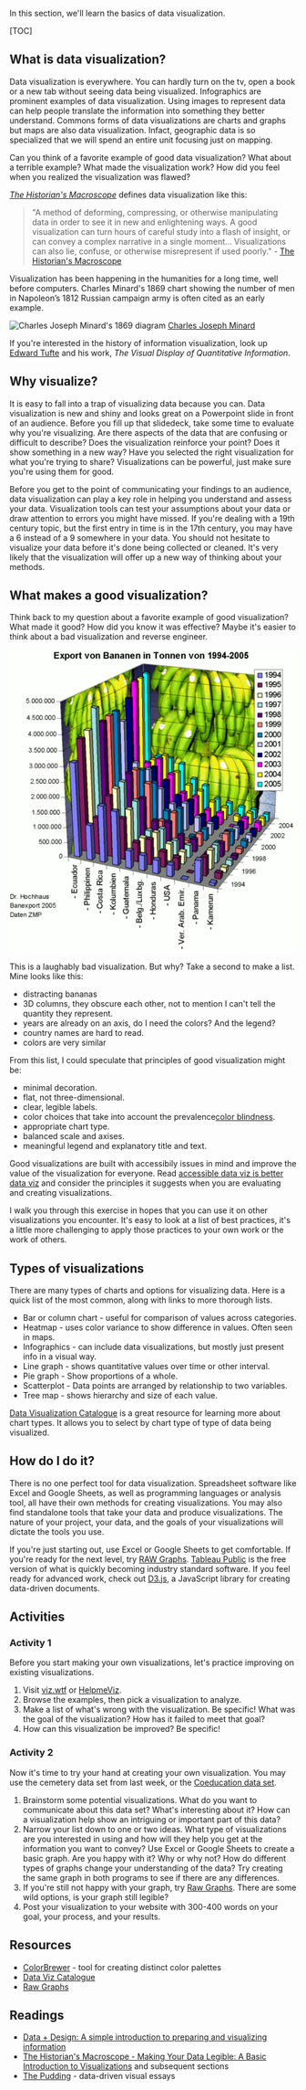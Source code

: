 In this section, we'll learn the basics of data visualization. 

[TOC]

## What is data visualization?
Data visualization is everywhere. You can hardly turn on the tv, open a book or a new tab without seeing data being visualized. Infographics are prominent examples of data visualization.  Using images to represent  data can help people translate the information into something they better understand.  Commons forms of data visualizations are charts and graphs but maps are also data visualization.  Infact, geographic data is so specialized that we will spend an entire unit focusing just on mapping.  

Can you think of a favorite example of good data visualization? What about a terrible example? What made the visualization work? How did you feel when you realized the visualization was flawed? 

*[The Historian's Macroscope](http://www.themacroscope.org/)* defines data visualization like this: 

> "A method of deforming, compressing, or otherwise manipulating data in order to see it in new and enlightening ways. A good visualization can turn hours of careful study into a flash of insight, or can convey a complex narrative in a single moment... Visualizations can also lie, confuse, or otherwise misrepresent if used poorly." - [The Historian's Macroscope](http://www.themacroscope.org/?page_id=837)

Visualization has been happening in the humanities for a long time, well before computers. Charles Minard's 1869 chart showing the number of men in Napoleon’s 1812 Russian campaign army is often cited as an early example.

![Charles Joseph Minard's 1869 diagram](https://upload.wikimedia.org/wikipedia/commons/2/29/Minard.png)
[Charles Joseph Minard](https://en.wikipedia.org/wiki/Charles_Joseph_Minard)

If you're interested in the history of information visualization, look up [Edward Tufte](https://www.edwardtufte.com/) and his work, *The Visual Display of Quantitative Information*. 

## Why visualize? 
It is easy to fall into a trap of visualizing data because you can. Data visualization is new and shiny and looks great on a Powerpoint slide in front of an audience. Before you fill up that slidedeck, take some time to evaluate why you're visualizing. Are there aspects of the data that are confusing or difficult to describe? Does the visualization reinforce your point? Does it show something in a new way? Have you selected the right visualization for what you're trying to share? Visualizations can be powerful, just make sure you're using them for good. 

Before you get to the point of communicating your findings to an audience, data visualization can play a key role in helping you understand and assess your data. Visualization tools can test your assumptions about your data or draw attention to errors you might have missed. If you're dealing with a 19th century topic, but the first entry in time is in the 17th century, you may have a 6 instead of a 9 somewhere in your data. You should not hesitate to visualize your data before it's done being collected or cleaned. It's very likely that the visualization will offer up a new way of thinking about your methods.  

## What makes a good visualization?
Think back to my question about a favorite example of good visualization? What made it good? How did you know it was effective? Maybe it's easier to think about a bad visualization and reverse engineer. 

![Bad Data Visualization](images/badviz.png)

This is a laughably bad visualization. But why? Take a second to make a list. Mine looks like this:

* distracting bananas
* 3D columns, they obscure each other, not to mention I can't tell the quantity they represent.
* years are already on an axis, do I need the colors? And the legend? 
* country names are hard to read. 
* colors are very similar  

From this list, I could speculate that principles of good visualization might be: 

* minimal decoration. 
* flat, not three-dimensional.
* clear, legible labels.
* color choices that take into account the prevalence[color blindness](http://www.themacroscope.org/?page_id=880).
* appropriate chart type. 
* balanced scale and axises. 
* meaningful legend and explanatory title and text. 

Good visualizations are built with accessibily issues in mind and improve the value of the visualization for everyone. Read [accessible data viz is better data viz](http://www.storytellingwithdata.com/blog/2018/6/26/accessible-data-viz-is-better-data-viz) and consider the principles it suggests when you are evaluating and creating visualizations.  

I walk you through this exercise in hopes that you can use it on other visualizations you encounter. It's easy to look at a list of best practices, it's a little more challenging to apply those practices to your own work or the work of others. 

## Types of visualizations

There are many types of charts and options for visualizing data. Here is a quick list of the most common, along with links to more thorough lists.

* Bar or column chart - useful for comparison of values across categories. 
* Heatmap - uses color variance to show difference in values. Often seen in maps.
* Infographics - can include data visualizations, but mostly just present info in a visual way.
* Line graph - shows quantitative values over time or other interval. 
* Pie graph - Show proportions of a whole. 
* Scatterplot - Data points are arranged by relationship to two variables.
* Tree map - shows hierarchy and size of each value. 

[Data Visualization Catalogue](https://datavizcatalogue.com/index.html) is a great resource for learning more about chart types. It allows you to select by chart type of type of data being visualized. 

## How do I do it? 

There is no one perfect tool for data visualization. Spreadsheet software like Excel and Google Sheets, as well as programming languages or analysis tool, all have their own methods for creating visualizations. You may also find standalone tools that take your data and produce visualizations. The nature of your project, your data, and the goals of your visualizations will dictate the tools you use. 

If you're just starting out, use Excel or Google Sheets to get comfortable. If you're ready for the next level, try [RAW Graphs](https://rawgraphs.io/). [Tableau Public](https://public.tableau.com/en-us/s/) is the free version of what is quickly becoming industry standard software. If you feel ready for advanced work, check out [D3.js](d3js.org/), a JavaScript library for creating data-driven documents. 

## Activities

### Activity 1

Before you start making your own visualizations, let's practice improving on existing visualizations. 

1. Visit [viz.wtf](https://viz.wtf/) or [HelpmeViz](https://policyviz.com/helpmeviz/). 
2. Browse the examples, then pick a visualization to analyze. 
3. Make a list of what's wrong with the visualization. Be specific! What was the goal of the visualization? How has it failed to meet that goal? 
4. How can this visualization be improved? Be specific! 

### Activity 2

Now it's time to try your hand at creating your own visualization. You may use the cemetery data set from last week, or the [Coeducation data set](assets/coeducationreport.csv). 

1. Brainstorm some potential visualizations. What do you want to communicate about this data set? What's interesting about it? How can a visualization help show an intriguing or important part of this data? 
2. Narrow your list down to one or two ideas. What type of visualizations are you interested in using and how will they help you get at the information you want to convey? Use Excel or Google Sheets to create a basic graph. Are you happy with it? Why or why not? How do different types of graphs change your understanding of the data? Try creating the same graph in both programs to see if there are any differences. 
3. If you're still not happy with your graph, try [Raw Graphs](https://rawgraphs.io/). There are some wild options, is your graph still legible? 
4. Post your visualization to your website with 300-400 words on your goal, your process, and your results. 

## Resources
* [ColorBrewer](http://colorbrewer2.org/) - tool for creating distinct color palettes
* [Data Viz Catalogue](https://datavizcatalogue.com/)
* [Raw Graphs](https://rawgraphs.io/)

## Readings
* [Data + Design: A simple introduction to preparing and visualizing information](https://orm-atlas2-prod.s3.amazonaws.com/pdf/13a07b19e01a397d8855c0463d52f454.pdf)
* [The Historian's Macroscope - Making Your Data Legible: A Basic Introduction to Visualizations](http://www.themacroscope.org/?page_id=837) and subsequent sections
* [The Pudding](https://pudding.cool/) - data-driven visual essays

